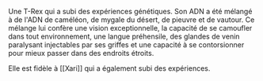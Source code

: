 Une T-Rex qui a subi des expériences génétiques. Son ADN a été mélangé à de l'ADN de caméléon, de mygale du désert, de pieuvre et de vautour. Ce mélange lui confère une vision exceptionnelle, la capacité de se camoufler dans tout environnement, une langue préhensile, des glandes de venin paralysant injectables par ses griffes et une capacité à se contorsionner pour mieux passer dans des endroits étroits.

Elle est fidèle à [[Xari]] qui a également subi des expériences.